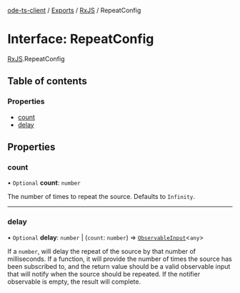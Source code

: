 [ode-ts-client](../README.md) / [Exports](../modules.md) / [RxJS](../modules/RxJS.md) / RepeatConfig

# Interface: RepeatConfig

[RxJS](../modules/RxJS.md).RepeatConfig

## Table of contents

### Properties

- [count](RxJS.RepeatConfig.md#count)
- [delay](RxJS.RepeatConfig.md#delay)

## Properties

### count

• `Optional` **count**: `number`

The number of times to repeat the source. Defaults to `Infinity`.

___

### delay

• `Optional` **delay**: `number` \| (`count`: `number`) => [`ObservableInput`](../modules/RxJS.md#observableinput)<`any`\>

If a `number`, will delay the repeat of the source by that number of milliseconds.
If a function, it will provide the number of times the source has been subscribed to,
and the return value should be a valid observable input that will notify when the source
should be repeated. If the notifier observable is empty, the result will complete.
